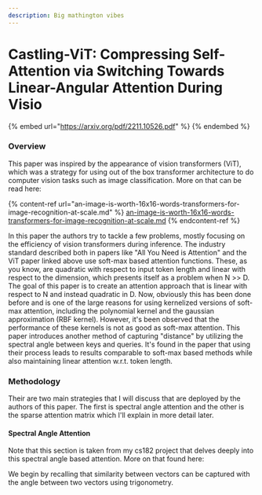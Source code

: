 ```yaml
---
description: Big mathington vibes
---
```


# Castling-ViT: Compressing Self-Attention via Switching Towards Linear-Angular Attention During Visio

{% embed url="https://arxiv.org/pdf/2211.10526.pdf" %}
&#x20;
{% endembed %}

### Overview

This paper was inspired by the appearance of vision transformers (ViT), which was a strategy for using out of the box transformer architecture to do computer vision tasks such as image classification. More on that can be read here:

{% content-ref url="an-image-is-worth-16x16-words-transformers-for-image-recognition-at-scale.md" %}
[an-image-is-worth-16x16-words-transformers-for-image-recognition-at-scale.md](an-image-is-worth-16x16-words-transformers-for-image-recognition-at-scale.md)
{% endcontent-ref %}

In this paper the authors try to tackle a few problems, mostly focusing on the efficiency of vision transformers during inference. The industry standard described both in papers like "All You Need is Attention" and the ViT paper linked above use soft-max based attention functions. These, as you know, are quadratic with respect to input token length and linear with respect to the dimension, which presents itself as a problem when N >> D. The goal of this paper is to create an attention approach that is linear with respect to N and instead quadratic in D. Now, obviously this has been done before and is one of the large reasons for using kernelized versions of soft-max attention, including the polynomial kernel and the gaussian approximation (RBF kernel). However, it's been observed that the performance of these kernels is not as good as soft-max attention. This paper introduces another method of capturing "distance" by utilizing the spectral angle between keys and queries. It's found in the paper that using their process leads to results comparable to soft-max based methods while also maintaining linear attention w.r.t. token length.

### Methodology

Their are two main strategies that I will discuss that are deployed by the authors of this paper. The first is spectral angle attention and the other is the sparse attention matrix which I'll explain in more detail later.

#### Spectral Angle Attention

Note that this section is taken from my cs182 project that delves deeply into this spectral angle based attention. More on that found here:

We begin by recalling that similarity between vectors can be captured with the angle between two vectors using trigonometry.

